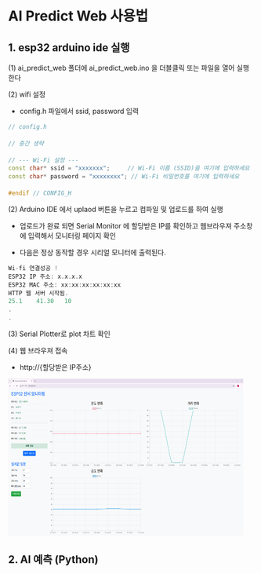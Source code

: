 # AI Predict Web 사용법

## 1. esp32 arduino ide 실행

(1) ai_predict_web 폴더에 ai_predict_web.ino 을 더블클릭  또는 파일을 열어 실행한다

(2) wifi 설정 
* config.h 파일에서 ssid, password 입력

```c++
// config.h

// 중간 생략

// --- Wi-Fi 설정 ---
const char* ssid = "xxxxxxx";     // Wi-Fi 이름 (SSID)을 여기에 입력하세요
const char* password = "xxxxxxxx"; // Wi-Fi 비밀번호를 여기에 입력하세요

#endif // CONFIG_H
```

(2) Arduino IDE 에서 uplaod 버튼을 누르고 컴파일 및 업로드를 하여 실행 

* 업로드가 완료 되면 Serial Monitor 에 할당받은 IP를 확인하고 웹브라우져 주소창에 입력해서 모니터링 페이지 확인

* 다음은 정상 동작할 경우 시리얼 모니터에 출력된다.
```c++
Wi-fi 연결성공 !
ESP32 IP 주소: x.x.x.x
ESP32 MAC 주소: xx:xx:xx:xx:xx:xx
HTTP 웹 서버 시작됨.
25.1    41.30   10
.
. 
```

(3) Serial Plotter로 plot 차트 확인


(4) 웹 브라우져 접속 

* http://{할당받은 IP주소}


<img src="https://github.com/neeverse-dev1/ai_esp32_project/blob/main/images/esp32_web.png" width="480" height="320"/>

## 2. AI 예측 (Python)